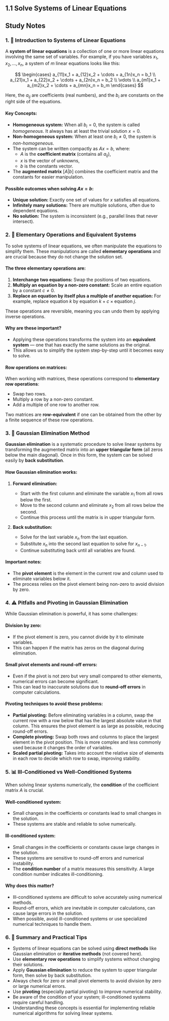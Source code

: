 ## 1.1 Solve Systems of Linear Equations

## Study Notes

### 1. 🧮 Introduction to Systems of Linear Equations

A **system of linear equations** is a collection of one or more linear equations involving the same set of variables. For example, if you have variables $x_1, x_2, \ldots, x_n$, a system of $m$ linear equations looks like this:


$$
\begin{cases}
a_{11}x_1 + a_{12}x_2 + \cdots + a_{1n}x_n = b_1 \\
a_{21}x_1 + a_{22}x_2 + \cdots + a_{2n}x_n = b_2 \\
\vdots \\
a_{m1}x_1 + a_{m2}x_2 + \cdots + a_{mn}x_n = b_m
\end{cases}
$$


Here, the $a_{ij}$ are coefficients (real numbers), and the $b_i$ are constants on the right side of the equations.

#### Key Concepts:
- **Homogeneous system:** When all $b_i = 0$, the system is called *homogeneous*. It always has at least the trivial solution $x = 0$.
- **Non-homogeneous system:** When at least one $b_i \neq 0$, the system is *non-homogeneous*.
- The system can be written compactly as $Ax = b$, where:
  - $A$ is the **coefficient matrix** (contains all $a_{ij}$),
  - $x$ is the vector of unknowns,
  - $b$ is the constants vector.
- The **augmented matrix** $[A|b]$ combines the coefficient matrix and the constants for easier manipulation.

#### Possible outcomes when solving $Ax = b$:
- **Unique solution:** Exactly one set of values for $x$ satisfies all equations.
- **Infinitely many solutions:** There are multiple solutions, often due to dependent equations.
- **No solution:** The system is inconsistent (e.g., parallel lines that never intersect).


### 2. 🔄 Elementary Operations and Equivalent Systems

To solve systems of linear equations, we often manipulate the equations to simplify them. These manipulations are called **elementary operations** and are crucial because they do not change the solution set.

#### The three elementary operations are:

1. **Interchange two equations:** Swap the positions of two equations.
2. **Multiply an equation by a non-zero constant:** Scale an entire equation by a constant $c \neq 0$.
3. **Replace an equation by itself plus a multiple of another equation:** For example, replace equation $k$ by $\text{equation } k + c \times \text{equation } j$.

These operations are reversible, meaning you can undo them by applying inverse operations.

#### Why are these important?

- Applying these operations transforms the system into an **equivalent system** — one that has exactly the same solutions as the original.
- This allows us to simplify the system step-by-step until it becomes easy to solve.

#### Row operations on matrices:

When working with matrices, these operations correspond to **elementary row operations**:

- Swap two rows.
- Multiply a row by a non-zero constant.
- Add a multiple of one row to another row.

Two matrices are **row-equivalent** if one can be obtained from the other by a finite sequence of these row operations.


### 3. 🔺 Gaussian Elimination Method

**Gaussian elimination** is a systematic procedure to solve linear systems by transforming the augmented matrix into an **upper triangular form** (all zeros below the main diagonal). Once in this form, the system can be solved easily by **back substitution**.

#### How Gaussian elimination works:

1. **Forward elimination:**
   - Start with the first column and eliminate the variable $x_1$ from all rows below the first.
   - Move to the second column and eliminate $x_2$ from all rows below the second.
   - Continue this process until the matrix is in upper triangular form.

2. **Back substitution:**
   - Solve for the last variable $x_n$ from the last equation.
   - Substitute $x_n$ into the second last equation to solve for $x_{n-1}$.
   - Continue substituting back until all variables are found.

#### Important notes:

- The **pivot element** is the element in the current row and column used to eliminate variables below it.
- The process relies on the pivot element being non-zero to avoid division by zero.


### 4. ⚠️ Pitfalls and Pivoting in Gaussian Elimination

While Gaussian elimination is powerful, it has some challenges:

#### Division by zero:

- If the pivot element is zero, you cannot divide by it to eliminate variables.
- This can happen if the matrix has zeros on the diagonal during elimination.

#### Small pivot elements and round-off errors:

- Even if the pivot is not zero but very small compared to other elements, numerical errors can become significant.
- This can lead to inaccurate solutions due to **round-off errors** in computer calculations.

#### Pivoting techniques to avoid these problems:

- **Partial pivoting:** Before eliminating variables in a column, swap the current row with a row below that has the largest absolute value in that column. This ensures the pivot element is as large as possible, reducing round-off errors.
- **Complete pivoting:** Swap both rows and columns to place the largest element in the pivot position. This is more complex and less commonly used because it changes the order of variables.
- **Scaled partial pivoting:** Takes into account the relative size of elements in each row to decide which row to swap, improving stability.


### 5. 📊 Ill-Conditioned vs Well-Conditioned Systems

When solving linear systems numerically, the **condition** of the coefficient matrix $A$ is crucial.

#### Well-conditioned system:

- Small changes in the coefficients or constants lead to small changes in the solution.
- These systems are stable and reliable to solve numerically.

#### Ill-conditioned system:

- Small changes in the coefficients or constants cause large changes in the solution.
- These systems are sensitive to round-off errors and numerical instability.
- The **condition number** of a matrix measures this sensitivity. A large condition number indicates ill-conditioning.

#### Why does this matter?

- Ill-conditioned systems are difficult to solve accurately using numerical methods.
- Round-off errors, which are inevitable in computer calculations, can cause large errors in the solution.
- When possible, avoid ill-conditioned systems or use specialized numerical techniques to handle them.


### 6. 📝 Summary and Practical Tips

- Systems of linear equations can be solved using **direct methods** like Gaussian elimination or **iterative methods** (not covered here).
- Use **elementary row operations** to simplify systems without changing their solutions.
- Apply **Gaussian elimination** to reduce the system to upper triangular form, then solve by back substitution.
- Always check for zero or small pivot elements to avoid division by zero or large numerical errors.
- Use **pivoting** (especially partial pivoting) to improve numerical stability.
- Be aware of the condition of your system; ill-conditioned systems require careful handling.
- Understanding these concepts is essential for implementing reliable numerical algorithms for solving linear systems.